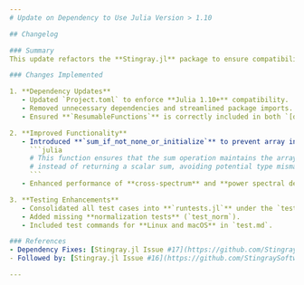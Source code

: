 ```yaml
---
# Update on Dependency to Use Julia Version > 1.10  

## Changelog  

### Summary  
This update refactors the **Stingray.jl** package to ensure compatibility with **Julia versions 1.10 and above** while improving functionality, test coverage, and dependency management.  

### Changes Implemented  

1. **Dependency Updates**  
   - Updated `Project.toml` to enforce **Julia 1.10+** compatibility.  
   - Removed unnecessary dependencies and streamlined package imports.  
   - Ensured **`ResumableFunctions`** is correctly included in both `[deps]` and `[extras]`.  

2. **Improved Functionality**  
   - Introduced **`sum_if_not_none_or_initialize`** to prevent array interface issues:
     ```julia
     # This function ensures that the sum operation maintains the array structure
     # instead of returning a scalar sum, avoiding potential type mismatches.
     ```
   - Enhanced performance of **cross-spectrum** and **power spectral density** calculations.  

3. **Testing Enhancements**  
   - Consolidated all test cases into **`runtests.jl`** under the `test/` directory.  
   - Added missing **normalization tests** (`test_norm`).  
   - Included test commands for **Linux and macOS** in `test.md`.  

### References  
- Dependency Fixes: [Stingray.jl Issue #17](https://github.com/StingraySoftware/Stingray.jl/issues/17)  
- Followed by: [Stingray.jl Issue #16](https://github.com/StingraySoftware/Stingray.jl/issues/16)  

---
```


